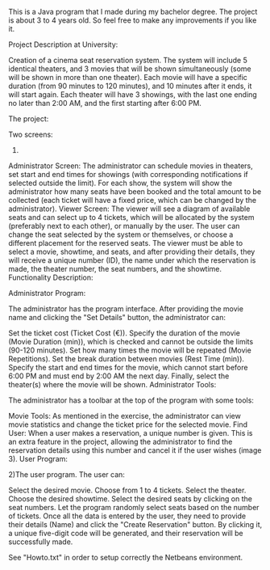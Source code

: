 This is a Java program that I made during my bachelor degree. The project is about 3 to 4 years old. So feel free to make any improvements if you like it.

Project Description at University:

Creation of a cinema seat reservation system. The system will include 5 identical theaters, and 3 movies that will be shown simultaneously (some will be shown in more than one theater). Each movie will have a specific duration (from 90 minutes to 120 minutes), and 10 minutes after it ends, it will start again. Each theater will have 3 showings, with the last one ending no later than 2:00 AM, and the first starting after 6:00 PM.

The project:

Two screens:

1)
Administrator Screen: The administrator can schedule movies in theaters, set start and end times for showings (with corresponding notifications if selected outside the limit). For each show, the system will show the administrator how many seats have been booked and the total amount to be collected (each ticket will have a fixed price, which can be changed by the administrator).
Viewer Screen: The viewer will see a diagram of available seats and can select up to 4 tickets, which will be allocated by the system (preferably next to each other), or manually by the user. The user can change the seat selected by the system or themselves, or choose a different placement for the reserved seats.
The viewer must be able to select a movie, showtime, and seats, and after providing their details, they will receive a unique number (ID), the name under which the reservation is made, the theater number, the seat numbers, and the showtime.
Functionality Description:

Administrator Program:

The administrator has the program interface. After providing the movie name and clicking the "Set Details" button, the administrator can:

Set the ticket cost (Ticket Cost (€)).
Specify the duration of the movie (Movie Duration (min)), which is checked and cannot be outside the limits (90-120 minutes).
Set how many times the movie will be repeated (Movie Repetitions).
Set the break duration between movies (Rest Time (min)).
Specify the start and end times for the movie, which cannot start before 6:00 PM and must end by 2:00 AM the next day.
Finally, select the theater(s) where the movie will be shown.
Administrator Tools:

The administrator has a toolbar at the top of the program with some tools:

Movie Tools: As mentioned in the exercise, the administrator can view movie statistics and change the ticket price for the selected movie.
Find User: When a user makes a reservation, a unique number is given. This is an extra feature in the project, allowing the administrator to find the reservation details using this number and cancel it if the user wishes (image 3).
User Program:

2)The user program. The user can:

Select the desired movie.
Choose from 1 to 4 tickets.
Select the theater.
Choose the desired showtime.
Select the desired seats by clicking on the seat numbers.
Let the program randomly select seats based on the number of tickets.
Once all the data is entered by the user, they need to provide their details (Name) and click the "Create Reservation" button. By clicking it, a unique five-digit code will be generated, and their reservation will be successfully made.


See "Howto.txt" in order to setup correctly the Netbeans environment.
